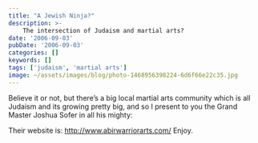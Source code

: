 ```yaml
---
title: "A Jewish Ninja?"
description: >-
    The intersection of Judaism and martial arts?
date: '2006-09-03'
pubDate: '2006-09-03'
categories: []
keywords: []
tags: ['judaism', 'martial arts']
image: ~/assets/images/blog/photo-1468956398224-6d6f66e22c35.jpg
---
```


Believe it or not, but there’s a big local martial arts community which is all Judaism and its growing pretty big, and so I present to you the Grand Master Joshua Sofer in all his mighty:

Their website is: http://www.abirwarriorarts.com/
Enjoy.

